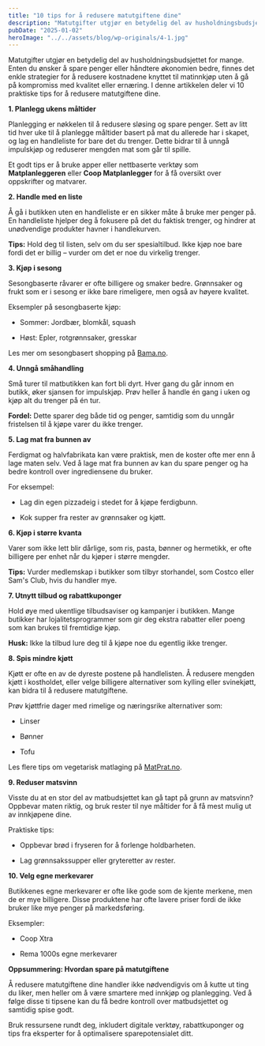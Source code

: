 ```yaml
---
title: "10 tips for å redusere matutgiftene dine"
description: "Matutgifter utgjør en betydelig del av husholdningsbudsjettet for mange. Enten du ønsker å spare penger eller håndtere økonomien bedre, finnes det enkle strategier for å redusere kostnadene knyttet til matinnkjøp uten å gå på kompromiss med kvalitet eller ernæring. I denne artikkelen deler vi 10 praktiske tips for å redusere matutgiftene dine. 1. Planlegg ukens &#8230; Read more"
pubDate: "2025-01-02"
heroImage: "../../assets/blog/wp-originals/4-1.jpg"
---
```


Matutgifter utgjør en betydelig del av husholdningsbudsjettet for mange. Enten du ønsker å spare penger eller håndtere økonomien bedre, finnes det enkle strategier for å redusere kostnadene knyttet til matinnkjøp uten å gå på kompromiss med kvalitet eller ernæring. I denne artikkelen deler vi 10 praktiske tips for å redusere matutgiftene dine.

**1. Planlegg ukens måltider**

Planlegging er nøkkelen til å redusere sløsing og spare penger. Sett av litt tid hver uke til å planlegge måltider basert på mat du allerede har i skapet, og lag en handleliste for bare det du trenger. Dette bidrar til å unngå impulskjøp og reduserer mengden mat som går til spille.

Et godt tips er å bruke apper eller nettbaserte verktøy som **Matplanleggeren** eller **Coop Matplanlegger** for å få oversikt over oppskrifter og matvarer.

**2. Handle med en liste**

Å gå i butikken uten en handleliste er en sikker måte å bruke mer penger på. En handleliste hjelper deg å fokusere på det du faktisk trenger, og hindrer at unødvendige produkter havner i handlekurven.

**Tips:** Hold deg til listen, selv om du ser spesialtilbud. Ikke kjøp noe bare fordi det er billig – vurder om det er noe du virkelig trenger.

**3. Kjøp i sesong**

Sesongbaserte råvarer er ofte billigere og smaker bedre. Grønnsaker og frukt som er i sesong er ikke bare rimeligere, men også av høyere kvalitet.

Eksempler på sesongbaserte kjøp:

- Sommer: Jordbær, blomkål, squash

- Høst: Epler, rotgrønnsaker, gresskar

Les mer om sesongbasert shopping på [Bama.no](https://www.bama.no/).

**4. Unngå småhandling**

Små turer til matbutikken kan fort bli dyrt. Hver gang du går innom en butikk, øker sjansen for impulskjøp. Prøv heller å handle én gang i uken og kjøp alt du trenger på én tur.

**Fordel:** Dette sparer deg både tid og penger, samtidig som du unngår fristelsen til å kjøpe varer du ikke trenger.

**5. Lag mat fra bunnen av**

Ferdigmat og halvfabrikata kan være praktisk, men de koster ofte mer enn å lage maten selv. Ved å lage mat fra bunnen av kan du spare penger og ha bedre kontroll over ingrediensene du bruker.

For eksempel:

- Lag din egen pizzadeig i stedet for å kjøpe ferdigbunn.

- Kok supper fra rester av grønnsaker og kjøtt.

**6. Kjøp i større kvanta**

Varer som ikke lett blir dårlige, som ris, pasta, bønner og hermetikk, er ofte billigere per enhet når du kjøper i større mengder.

**Tips:** Vurder medlemskap i butikker som tilbyr storhandel, som Costco eller Sam's Club, hvis du handler mye.

**7. Utnytt tilbud og rabattkuponger**

Hold øye med ukentlige tilbudsaviser og kampanjer i butikken. Mange butikker har lojalitetsprogrammer som gir deg ekstra rabatter eller poeng som kan brukes til fremtidige kjøp.

**Husk:** Ikke la tilbud lure deg til å kjøpe noe du egentlig ikke trenger.

**8. Spis mindre kjøtt**

Kjøtt er ofte en av de dyreste postene på handlelisten. Å redusere mengden kjøtt i kostholdet, eller velge billigere alternativer som kylling eller svinekjøtt, kan bidra til å redusere matutgiftene.

Prøv kjøttfrie dager med rimelige og næringsrike alternativer som:

- Linser

- Bønner

- Tofu

Les flere tips om vegetarisk matlaging på [MatPrat.no](https://www.matprat.no/).

**9. Reduser matsvinn**

Visste du at en stor del av matbudsjettet kan gå tapt på grunn av matsvinn? Oppbevar maten riktig, og bruk rester til nye måltider for å få mest mulig ut av innkjøpene dine.

Praktiske tips:

- Oppbevar brød i fryseren for å forlenge holdbarheten.

- Lag grønnsakssupper eller gryteretter av rester.

**10. Velg egne merkevarer**

Butikkenes egne merkevarer er ofte like gode som de kjente merkene, men de er mye billigere. Disse produktene har ofte lavere priser fordi de ikke bruker like mye penger på markedsføring.

Eksempler:

- Coop Xtra

- Rema 1000s egne merkevarer

**Oppsummering: Hvordan spare på matutgiftene**

Å redusere matutgiftene dine handler ikke nødvendigvis om å kutte ut ting du liker, men heller om å være smartere med innkjøp og planlegging. Ved å følge disse ti tipsene kan du få bedre kontroll over matbudsjettet og samtidig spise godt.

Bruk ressursene rundt deg, inkludert digitale verktøy, rabattkuponger og tips fra eksperter for å optimalisere sparepotensialet ditt.